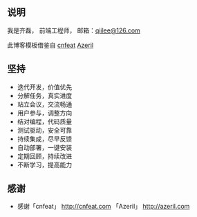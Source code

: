 ﻿## 说明

我是齐磊，
前端工程师，
邮箱：qiilee@126.com

此博客模板借鉴自 [cnfeat](https://github.com/cnfeat)
                 [Azeril](https://github.com/Azeril)

## 坚持

- 迭代开发，价值优先
- 分解任务，真实进度
- 站立会议，交流畅通
- 用户参与，调整方向
- 结对编程，代码质量
- 测试驱动，安全可靠
- 持续集成，尽早反馈
- 自动部署，一键安装
- 定期回顾，持续改进
- 不断学习，提高能力


## 感谢

- 感谢「cnfeat」 http://cnfeat.com
      「Azeril」 http://azeril.com   
